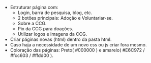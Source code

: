 - Estruturar página com:
  - Login, barra de pesquisa, blog, etc.
  - 2 botões principais: Adoção e Voluntariar-se.
  - Sobre a CCG.
  - Pix da CCG para doações.
  - Utilizar logos e imagens da CCG.
- Criar páginas novas (html) dentro da pasta html.
- Caso haja a necessidade de um novo css ou js criar fora mesmo.
- Coloração das páginas: Preto( #000000 ) e amarelo( #E6C972 / #fcc603 / #ffdd00 ).
